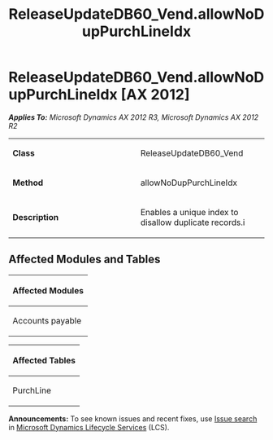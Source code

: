 ﻿---
title: ReleaseUpdateDB60_Vend.allowNoDupPurchLineIdx
TOCTitle: ReleaseUpdateDB60_Vend.allowNoDupPurchLineIdx
ms:assetid: bad03ad5-2d36-1790-00c3-1b2afc6d5d6a
ms:mtpsurl: https://msdn.microsoft.com/en-us/library/JJ686612(v=AX.60)
ms:contentKeyID: 49710820
ms.date: 05/18/2015
mtps_version: v=AX.60
---

# ReleaseUpdateDB60\_Vend.allowNoDupPurchLineIdx [AX 2012]


_**Applies To:** Microsoft Dynamics AX 2012 R3, Microsoft Dynamics AX 2012 R2_

<table>
<colgroup>
<col style="width: 50%" />
<col style="width: 50%" />
</colgroup>
<tbody>
<tr class="odd">
<td><p><strong>Class</strong></p></td>
<td><p>ReleaseUpdateDB60_Vend</p></td>
</tr>
<tr class="even">
<td><p><strong>Method</strong></p></td>
<td><p>allowNoDupPurchLineIdx</p></td>
</tr>
<tr class="odd">
<td><p><strong>Description</strong></p></td>
<td><p>Enables a unique index to disallow duplicate records.i</p></td>
</tr>
</tbody>
</table>


## Affected Modules and Tables

<table>
<colgroup>
<col style="width: 100%" />
</colgroup>
<thead>
<tr class="header">
<th><p>Affected Modules</p></th>
</tr>
</thead>
<tbody>
<tr class="odd">
<td><p>Accounts payable</p></td>
</tr>
</tbody>
</table>


<table>
<colgroup>
<col style="width: 100%" />
</colgroup>
<thead>
<tr class="header">
<th><p>Affected Tables</p></th>
</tr>
</thead>
<tbody>
<tr class="odd">
<td><p>PurchLine</p></td>
</tr>
</tbody>
</table>

  
**Announcements:** To see known issues and recent fixes, use [Issue search](http://go.microsoft.com/fwlink/?linkid=389258) in [Microsoft Dynamics Lifecycle Services](http://go.microsoft.com/fwlink/?linkid=306505) (LCS).

